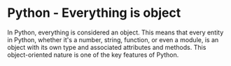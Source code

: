 # Python - Everything is object

In Python, everything is considered an object. This means that every entity in Python, whether it's a number, string, function, or even a module, is an object with its own type and associated attributes and methods. This object-oriented nature is one of the key features of Python.

